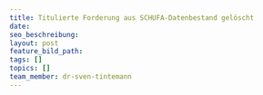```yaml
---
title: Titulierte Forderung aus SCHUFA-Datenbestand gelöscht
date:
seo_beschreibung:
layout: post
feature_bild_path:
tags: []
topics: []
team_member: dr-sven-tintemann
---
```

